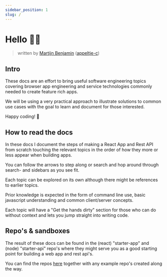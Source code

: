 ```yaml
---
sidebar_position: 1
slug: /
---
```


# Hello 👋🏽

> written by [Martijn Benjamin](https://www.linkedin.com/in/martijn-benjamin/) ([appeltje-c](https://github.com/appeltje-c))

## Intro

These docs are an effort to bring useful software engineering topics covering browser app engineering and service technologies commonly needed to create feature rich apps.

We will be using a very practical approach to illustrate solutions to common use cases with the goal to learn and document for those interested.

Happy coding! 💙

## How to read the docs

In these docs I document the steps of making a React App and Rest API from scratch touching the relevant topics in the order of how they more or less appear when building apps.

You can follow the arrows to step along or search and hop around through search- and sidebars as you see fit.

Each topic can be explored on its own although there might be references to earlier topics.

Prior knowledge is expected in the form of command line use, basic javascript understanding and common client/server concepts.

Each topic will have a "Get the hands dirty" section for those who can do without context and lets you jump straight into writing code.

## Repo's & sandboxes

The result of these docs can be found in the (react) "starter-app" and (node) "starter-api" repo's where they might serve you as a good starting point for building a web app and rest api's.

You can find the repos [here](https://github.com/appeltje-c?tab=repositories) together with any example repo's created along the way.
